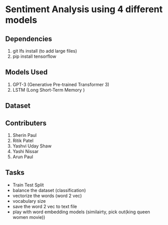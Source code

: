 # Sentiment Analysis using 4 different models

## Dependencies
1. git lfs install (to add large files)
2. pip install tensorflow

## Models Used
1. GPT-3 (Generative Pre-trained Transformer 3)
2. LSTM (Long Short-Term Memory )

## Dataset

## Contributers
1. Sherin Paul
2. Ritik Patel
3. Yashvi Uday Shaw
4. Yashi Nissar
5. Arun Paul

## Tasks
- Train Test Split
- balance the dataset (classification)
- vectorize the words (word 2 vec)
- vocabulary size
- save the word 2 vec to text file
- play with word embedding models (similairty, pick out(king queen women movie))